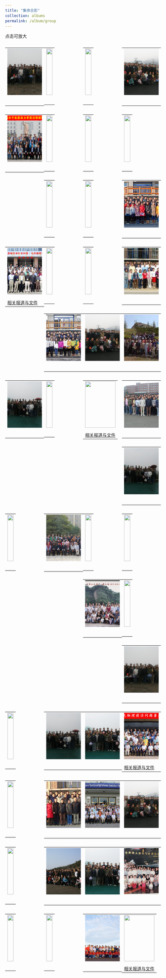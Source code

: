 ```yaml
---
title: "集体合影"
collection: albums
permalink: /album/group
---
```

点击可放大
<style>.gallery-img{height: 150px;object-fit: cover;margin-bottom: 8px;}</style>

<table style="float: left; width:25%; border:hidden; cellspacing:0; cellpadding:0"><tr><td><a href="../keli_photo/group/WeChat Image_20220323142515.jpg"><img class="gallery-img" src="../keli_photo/group/WeChat Image_20220323142515.jpg" width="100%"></a></td></tr><tr><td> <p>    </p></td></tr></table>
<table style="float: left; width:25%; border:hidden; cellspacing:0; cellpadding:0"><tr><td><a href="../keli_photo/group/WeChat Image_20220328131959.jpg"><img class="gallery-img" src="../keli_photo/group/WeChat Image_20220328131959.jpg" width="100%"></a></td></tr><tr><td> <p>    </p></td></tr></table>
<table style="float: left; width:25%; border:hidden; cellspacing:0; cellpadding:0"><tr><td><a href="../keli_photo/group/WeChat Image_20220328132052.jpg"><img class="gallery-img" src="../keli_photo/group/WeChat Image_20220328132052.jpg" width="100%"></a></td></tr><tr><td> <p>    </p></td></tr></table>
<table style="float: left; width:25%; border:hidden; cellspacing:0; cellpadding:0"><tr><td><a href="../keli_photo/group/WeChat Image_20220323142632.jpg"><img class="gallery-img" src="../keli_photo/group/WeChat Image_20220323142632.jpg" width="100%"></a></td></tr><tr><td> <p>    </p></td></tr></table>
<table style="float: left; width:25%; border:hidden; cellspacing:0; cellpadding:0"><tr><td><a href="../keli_photo/group/WeChat Image_20220518130034.jpg"><img class="gallery-img" src="../keli_photo/group/WeChat Image_20220518130034.jpg" width="100%"></a></td></tr><tr><td> <p>    </p></td></tr></table>
<table style="float: left; width:25%; border:hidden; cellspacing:0; cellpadding:0"><tr><td><a href="../keli_photo/group/2016.10.10.jpg"><img class="gallery-img" src="../keli_photo/group/2016.10.10.jpg" width="100%"></a></td></tr><tr><td> <p>    </p></td></tr></table>
<table style="float: left; width:25%; border:hidden; cellspacing:0; cellpadding:0"><tr><td><a href="../keli_photo/group/海边.jpg"><img class="gallery-img" src="../keli_photo/group/海边.jpg" width="100%"></a></td></tr><tr><td> <p>    </p></td></tr></table>
<table style="float: left; width:25%; border:hidden; cellspacing:0; cellpadding:0"><tr><td><a href="../keli_photo/group/WeChat Image_20220323142649.jpg"><img class="gallery-img" src="../keli_photo/group/WeChat Image_20220323142649.jpg" width="100%"></a></td></tr><tr><td> <p>    </p></td></tr></table>
<table style="float: left; width:25%; border:hidden; cellspacing:0; cellpadding:0"><tr><td><a href="../keli_photo/group/IMG_6588.JPG"><img class="gallery-img" src="../keli_photo/group/IMG_6588.JPG" width="100%"></a></td></tr><tr><td> <p>    </p></td></tr></table>
<table style="float: left; width:25%; border:hidden; cellspacing:0; cellpadding:0"><tr><td><a href="../keli_photo/group/金石滩.jpg"><img class="gallery-img" src="../keli_photo/group/金石滩.jpg" width="100%"></a></td></tr><tr><td> <p>    </p></td></tr></table>
<table style="float: left; width:25%; border:hidden; cellspacing:0; cellpadding:0"><tr><td><a href="../keli_photo/group/2013_1223.jpg"><img class="gallery-img" src="../keli_photo/group/2013_1223.jpg" width="100%"></a></td></tr><tr><td> <p>    </p></td></tr></table>
<table style="float: left; width:25%; border:hidden; cellspacing:0; cellpadding:0"><tr><td><a href="../keli_photo/group/2005.jpg"><img class="gallery-img" src="../keli_photo/group/2005.jpg" width="100%"></a></td></tr><tr><td> <a href="../docs/2005.pdf">相关报道与文件</a></td></tr></table>
<table style="float: left; width:25%; border:hidden; cellspacing:0; cellpadding:0"><tr><td><a href="../keli_photo/group/WeChat Image_20220323140824.jpg"><img class="gallery-img" src="../keli_photo/group/WeChat Image_20220323140824.jpg" width="100%"></a></td></tr><tr><td> <p>    </p></td></tr></table>
<table style="float: left; width:25%; border:hidden; cellspacing:0; cellpadding:0"><tr><td><a href="../keli_photo/group/2013.JPG"><img class="gallery-img" src="../keli_photo/group/2013.JPG" width="100%"></a></td></tr><tr><td> <p>    </p></td></tr></table>
<table style="float: left; width:25%; border:hidden; cellspacing:0; cellpadding:0"><tr><td><a href="../keli_photo/group/2009_0526.jpg"><img class="gallery-img" src="../keli_photo/group/2009_0526.jpg" width="100%"></a></td></tr><tr><td> <p>    </p></td></tr></table>
<table style="float: left; width:25%; border:hidden; cellspacing:0; cellpadding:0"><tr><td><a href="../keli_photo/group/20141201_GroupPhoto.jpg"><img class="gallery-img" src="../keli_photo/group/20141201_GroupPhoto.jpg" width="100%"></a></td></tr><tr><td> <p>    </p></td></tr></table>
<table style="float: left; width:25%; border:hidden; cellspacing:0; cellpadding:0"><tr><td><a href="../keli_photo/group/WeChat Image_20220323142227.jpg"><img class="gallery-img" src="../keli_photo/group/WeChat Image_20220323142227.jpg" width="100%"></a></td></tr><tr><td> <p>    </p></td></tr></table>
<table style="float: left; width:25%; border:hidden; cellspacing:0; cellpadding:0"><tr><td><a href="../keli_photo/group/WeChat Image_20220322205024.jpg"><img class="gallery-img" src="../keli_photo/group/WeChat Image_20220322205024.jpg" width="100%"></a></td></tr><tr><td> <p>    </p></td></tr></table>
<table style="float: left; width:25%; border:hidden; cellspacing:0; cellpadding:0"><tr><td><a href="../keli_photo/group/WeChat Image_20220323142601.jpg"><img class="gallery-img" src="../keli_photo/group/WeChat Image_20220323142601.jpg" width="100%"></a></td></tr><tr><td> <p>    </p></td></tr></table>
<table style="float: left; width:25%; border:hidden; cellspacing:0; cellpadding:0"><tr><td><a href="../keli_photo/group/WeChat Image_20220323142644.jpg"><img class="gallery-img" src="../keli_photo/group/WeChat Image_20220323142644.jpg" width="100%"></a></td></tr><tr><td> <p>    </p></td></tr></table>
<table style="float: left; width:25%; border:hidden; cellspacing:0; cellpadding:0"><tr><td><a href="../keli_photo/group/2017.jpg"><img class="gallery-img" src="../keli_photo/group/2017.jpg" width="100%"></a></td></tr><tr><td> <a href="../docs/2017.pdf">相关报道与文件</a></td></tr></table>
<table style="float: left; width:25%; border:hidden; cellspacing:0; cellpadding:0"><tr><td><a href="../keli_photo/group/WeChat Image_20220328132724.jpg"><img class="gallery-img" src="../keli_photo/group/WeChat Image_20220328132724.jpg" width="100%"></a></td></tr><tr><td> <p>    </p></td></tr></table>
<table style="float: left; width:25%; border:hidden; cellspacing:0; cellpadding:0"><tr><td><a href="../keli_photo/group/WeChat Image_20220323142448.jpg"><img class="gallery-img" src="../keli_photo/group/WeChat Image_20220323142448.jpg" width="100%"></a></td></tr><tr><td> <p>    </p></td></tr></table>
<table style="float: left; width:25%; border:hidden; cellspacing:0; cellpadding:0"><tr><td><a href="../keli_photo/group/WeChat Image_20220518130132.jpg"><img class="gallery-img" src="../keli_photo/group/WeChat Image_20220518130132.jpg" width="100%"></a></td></tr><tr><td> <p>    </p></td></tr></table>
<table style="float: left; width:25%; border:hidden; cellspacing:0; cellpadding:0"><tr><td><a href="../keli_photo/group/WeChat Image_20220322213943.jpg"><img class="gallery-img" src="../keli_photo/group/WeChat Image_20220322213943.jpg" width="100%"></a></td></tr><tr><td> <p>    </p></td></tr></table>
<table style="float: left; width:25%; border:hidden; cellspacing:0; cellpadding:0"><tr><td><a href="../keli_photo/group/WeChat Image_20220519224815.jpg"><img class="gallery-img" src="../keli_photo/group/WeChat Image_20220519224815.jpg" width="100%"></a></td></tr><tr><td> <p>    </p></td></tr></table>
<table style="float: left; width:25%; border:hidden; cellspacing:0; cellpadding:0"><tr><td><a href="../keli_photo/group/2012.11.26.jpg"><img class="gallery-img" src="../keli_photo/group/2012.11.26.jpg" width="100%"></a></td></tr><tr><td> <p>    </p></td></tr></table>
<table style="float: left; width:25%; border:hidden; cellspacing:0; cellpadding:0"><tr><td><a href="../keli_photo/group/mmexport1651062737210.jpg"><img class="gallery-img" src="../keli_photo/group/mmexport1651062737210.jpg" width="100%"></a></td></tr><tr><td> <p>    </p></td></tr></table>
<table style="float: left; width:25%; border:hidden; cellspacing:0; cellpadding:0"><tr><td><a href="../keli_photo/group/2015.9.14.jpg"><img class="gallery-img" src="../keli_photo/group/2015.9.14.jpg" width="100%"></a></td></tr><tr><td> <p>    </p></td></tr></table>
<table style="float: left; width:25%; border:hidden; cellspacing:0; cellpadding:0"><tr><td><a href="../keli_photo/group/WeChat Image_20220323142355.jpg"><img class="gallery-img" src="../keli_photo/group/WeChat Image_20220323142355.jpg" width="100%"></a></td></tr><tr><td> <p>    </p></td></tr></table>
<table style="float: left; width:25%; border:hidden; cellspacing:0; cellpadding:0"><tr><td><a href="../keli_photo/group/WeChat Image_20220323141112.jpg"><img class="gallery-img" src="../keli_photo/group/WeChat Image_20220323141112.jpg" width="100%"></a></td></tr><tr><td> <p>    </p></td></tr></table>
<table style="float: left; width:25%; border:hidden; cellspacing:0; cellpadding:0"><tr><td><a href="../keli_photo/group/WeChat Image_20220323142617.jpg"><img class="gallery-img" src="../keli_photo/group/WeChat Image_20220323142617.jpg" width="100%"></a></td></tr><tr><td> <p>    </p></td></tr></table>
<table style="float: left; width:25%; border:hidden; cellspacing:0; cellpadding:0"><tr><td><a href="../keli_photo/group/WeChat Image_20220323142327.jpg"><img class="gallery-img" src="../keli_photo/group/WeChat Image_20220323142327.jpg" width="100%"></a></td></tr><tr><td> <p>    </p></td></tr></table>
<table style="float: left; width:25%; border:hidden; cellspacing:0; cellpadding:0"><tr><td><a href="../keli_photo/group/2021.png"><img class="gallery-img" src="../keli_photo/group/2021.png" width="100%"></a></td></tr><tr><td> <a href="../docs/2021.pdf">相关报道与文件</a></td></tr></table>
<table style="float: left; width:25%; border:hidden; cellspacing:0; cellpadding:0"><tr><td><a href="../keli_photo/group/WeChat Image_20220323142639.jpg"><img class="gallery-img" src="../keli_photo/group/WeChat Image_20220323142639.jpg" width="100%"></a></td></tr><tr><td> <p>    </p></td></tr></table>
<table style="float: left; width:25%; border:hidden; cellspacing:0; cellpadding:0"><tr><td><a href="../keli_photo/group/2008_1.jpg"><img class="gallery-img" src="../keli_photo/group/2008_1.jpg" width="100%"></a></td></tr><tr><td> <p>    </p></td></tr></table>
<table style="float: left; width:25%; border:hidden; cellspacing:0; cellpadding:0"><tr><td><a href="../keli_photo/group/W020141024386453400645.jpg"><img class="gallery-img" src="../keli_photo/group/W020141024386453400645.jpg" width="100%"></a></td></tr><tr><td> <p>    </p></td></tr></table>
<table style="float: left; width:25%; border:hidden; cellspacing:0; cellpadding:0"><tr><td><a href="../keli_photo/group/WeChat Image_20220323142254.jpg"><img class="gallery-img" src="../keli_photo/group/WeChat Image_20220323142254.jpg" width="100%"></a></td></tr><tr><td> <p>    </p></td></tr></table>
<table style="float: left; width:25%; border:hidden; cellspacing:0; cellpadding:0"><tr><td><a href="../keli_photo/group/会议合影.jpg"><img class="gallery-img" src="../keli_photo/group/会议合影.jpg" width="100%"></a></td></tr><tr><td> <p>    </p></td></tr></table>
<table style="float: left; width:25%; border:hidden; cellspacing:0; cellpadding:0"><tr><td><a href="../keli_photo/group/WeChat Image_20220323135337.jpg"><img class="gallery-img" src="../keli_photo/group/WeChat Image_20220323135337.jpg" width="100%"></a></td></tr><tr><td> <p>    </p></td></tr></table>
<table style="float: left; width:25%; border:hidden; cellspacing:0; cellpadding:0"><tr><td><a href="../keli_photo/group/WeChat Image_20220323142545.jpg"><img class="gallery-img" src="../keli_photo/group/WeChat Image_20220323142545.jpg" width="100%"></a></td></tr><tr><td> <p>    </p></td></tr></table>
<table style="float: left; width:25%; border:hidden; cellspacing:0; cellpadding:0"><tr><td><a href="../keli_photo/group/mmexport1651062750847.jpg"><img class="gallery-img" src="../keli_photo/group/mmexport1651062750847.jpg" width="100%"></a></td></tr><tr><td> <p>    </p></td></tr></table>
<table style="float: left; width:25%; border:hidden; cellspacing:0; cellpadding:0"><tr><td><a href="../keli_photo/group/WeChat Image_20220328132127.jpg"><img class="gallery-img" src="../keli_photo/group/WeChat Image_20220328132127.jpg" width="100%"></a></td></tr><tr><td> <p>    </p></td></tr></table>
<table style="float: left; width:25%; border:hidden; cellspacing:0; cellpadding:0"><tr><td><a href="../keli_photo/group/WeChat Image_20220323142656.jpg"><img class="gallery-img" src="../keli_photo/group/WeChat Image_20220323142656.jpg" width="100%"></a></td></tr><tr><td> <p>    </p></td></tr></table>
<table style="float: left; width:25%; border:hidden; cellspacing:0; cellpadding:0"><tr><td><a href="../keli_photo/group/微信图片_20220323131422.jpg"><img class="gallery-img" src="../keli_photo/group/微信图片_20220323131422.jpg" width="100%"></a></td></tr><tr><td> <p>    </p></td></tr></table>
<table style="float: left; width:25%; border:hidden; cellspacing:0; cellpadding:0"><tr><td><a href="../keli_photo/group/2016.jpg"><img class="gallery-img" src="../keli_photo/group/2016.jpg" width="100%"></a></td></tr><tr><td> <a href="../docs/2016.pdf">相关报道与文件</a></td></tr></table>
